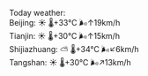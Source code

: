 Today weather:  
Beijing: ☀️   🌡️+33°C 🌬️↑19km/h  
Tianjin: ☀️   🌡️+30°C 🌬️↑15km/h  
Shijiazhuang: ⛅️  🌡️+34°C 🌬️↙6km/h  
Tangshan: ☀️   🌡️+30°C 🌬️↗13km/h  

